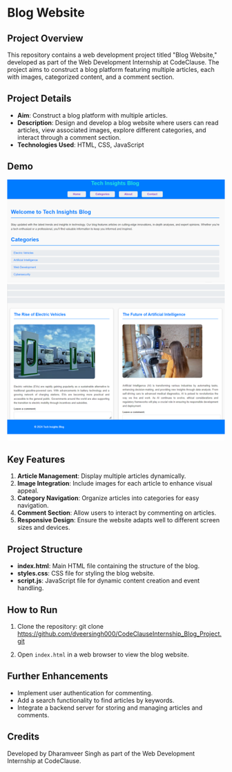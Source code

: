 # Blog Website

## Project Overview
This repository contains a web development project titled "Blog Website," developed as part of the Web Development Internship at CodeClause. The project aims to construct a blog platform featuring multiple articles, each with images, categorized content, and a comment section.

## Project Details
- **Aim**: Construct a blog platform with multiple articles.
- **Description**: Design and develop a blog website where users can read articles, view associated images, explore different categories, and interact through a comment section.
- **Technologies Used**: HTML, CSS, JavaScript

## Demo
![Memory Game Preview](Demo/Tech-Insights-Blog1.png)
![Memory Game Preview](Demo/Tech-Insights-Blog2.png)

## Key Features
1. **Article Management**: Display multiple articles dynamically.
2. **Image Integration**: Include images for each article to enhance visual appeal.
3. **Category Navigation**: Organize articles into categories for easy navigation.
4. **Comment Section**: Allow users to interact by commenting on articles.
5. **Responsive Design**: Ensure the website adapts well to different screen sizes and devices.

## Project Structure
- **index.html**: Main HTML file containing the structure of the blog.
- **styles.css**: CSS file for styling the blog website.
- **script.js**: JavaScript file for dynamic content creation and event handling.

## How to Run
1. Clone the repository:
git clone https://github.com/dveersingh000/CodeClauseInternship_Blog_Project.git

2. Open `index.html` in a web browser to view the blog website.

## Further Enhancements
- Implement user authentication for commenting.
- Add a search functionality to find articles by keywords.
- Integrate a backend server for storing and managing articles and comments.

## Credits
Developed by Dharamveer Singh as part of the Web Development Internship at CodeClause.
